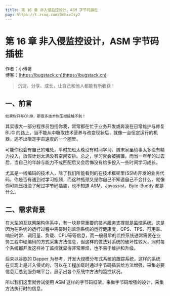 ```yaml
---
title: 第 16 章 非入侵监控设计，ASM 字节码插桩
pay: https://t.zsxq.com/0chxvIsy2
---
```


# 第 16 章 非入侵监控设计，ASM 字节码插桩

作者：小傅哥
<br/>博客：[https://bugstack.cn](https://bugstack.cn)

>沉淀、分享、成长，让自己和他人都能有所收获！

## 一、前言

`如果你只写CRUD，那很多技术你压根接触不到！`

其实很大一部分程序员包括你我，常常都在忙于业务开发或奔波在日常维护与修复 BUG 的路上，当不能从中吸取技术营养与改变现状后，就像一台恒定运行的机器，逃不出限定宇宙速度的一个圈里。

可能你也会有自己的难处，平时加班太晚没有时间学习、周末家里琐事太多没有精力投入，放假计划太满没有空闲安排。总之，学习就会被搁置。而当一年年的过去后，当自己的年龄与能力不成匹配后又会后悔没有给多投入一些时间学习成长。

尤其是一线编码的技术人，除了我们所能看到的在技术框架里(SSM)开发的业务代码，你是否有遇到过学习瓶颈，而这种瓶颈又是你自己不知道自己不会什么，就像你可能压根没了解过字节码插装，也不知道 ASM、Javassist、Byte-Buddy 都是什么。

## 二、需求背景

在大型的互联网架构体系中，有一块非常重要的技术服务支撑就是监控系统。这是因为在系统的运行过程中需要时刻监测系统的运行健康度，QPS、TPS、可用率、响应时常、调用量、负载、CPU等等信息，而一般最早的监控系统通常需要在业务工程中硬编码的方式采集方法信息，但这样的做法对系统的破坏性较大，同时每个系统都开发这样补丁监控就显得非常麻烦，也不易于维护和升级。

后来以谷歌的 Dapper 为参考，开发大规模分布式系统的跟踪系统，这样的系统在实现上是非入侵式的，可以在工程加载时通过字节码插装给方法增强，采集必要信息汇总到服务端平台，展示出各个系统中方法的监控状况。

所以我们这里就尝试使用 ASM 这样的字节码框架，来做字节码增强的设计，采集方法执行时的信息。